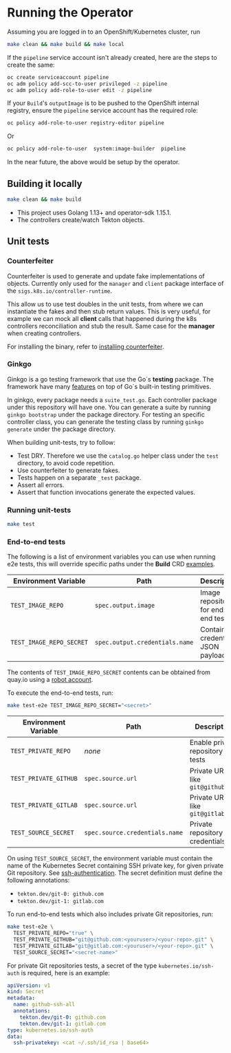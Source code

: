 
# Running the Operator

Assuming you are logged in to an OpenShift/Kubernetes cluster, run

```sh
make clean && make build && make local
```

If the `pipeline` service account isn't already created, here are the steps to create the same:

```sh
oc create serviceaccount pipeline
oc adm policy add-scc-to-user privileged -z pipeline
oc adm policy add-role-to-user edit -z pipeline
```

If your `Build`'s `outputImage` is to be pushed to the OpenShift internal registry, ensure the
`pipeline` service account has the required role:

```sh
oc policy add-role-to-user registry-editor pipeline
```

Or

```sh
oc policy add-role-to-user  system:image-builder  pipeline
```

In the near future, the above would be setup by the operator.


## Building it locally

```sh
make clean && make build
```


* This project uses Golang 1.13+ and operator-sdk 1.15.1.
* The controllers create/watch Tekton objects.

## Unit tests

### Counterfeiter

Counterfeiter is used to generate and update fake implementations of objects. Currently only used for the `manager` and `client` package interface of the `sigs.k8s.io/controller-runtime`.

This allow us to use test doubles in the unit tests, from where we can instantiate the fakes and then stub return values. This is very useful, for example we can mock all **client** calls that happened during the k8s controllers reconciliation and stub the result. Same case for the **manager** when creating controllers.

For installing the binary, refer to [installing counterfeiter](https://github.com/maxbrunsfeld/counterfeiter#installing-counterfeiter-to-gopathbin).

### Ginkgo

Ginkgo is a go testing framework that use the Go´s **testing** package. The framework have many [features](https://github.com/onsi/ginkgo#feature-list) on top of Go´s built-in testing primitives.

In ginkgo, every package needs a `suite_test.go`. Each controller package under this repository will have one. You can generate a suite by running `ginkgo bootstrap` under the package directory. For testing an specific controller class, you can generate the testing class by running `ginkgo generate` under the package directory.

When building unit-tests, try to follow:

* Test DRY. Therefore we use the `catalog.go` helper class under the `test` directory, to avoid code repetition.
* Use counterfeiter to generate fakes.
* Tests happen on a separate `_test` package.
* Assert all errors.
* Assert that function invocations generate the expected values.

### Running unit-tests

```sh
make test
```

### End-to-end tests

The following is a list of environment variables you can use when running e2e tests, this will override specific paths under the **Build** CRD [examples](samples/build).

| Environment Variable     | Path                           | Description                           |
|--------------------------|--------------------------------|---------------------------------------|
| `TEST_IMAGE_REPO`        | `spec.output.image`            | Image repository for end-to-end tests |
| `TEST_IMAGE_REPO_SECRET` | `spec.output.credentials.name` | Container credentials, JSON payload   |

The contents of `TEST_IMAGE_REPO_SECRET` contents can be obtained from quay.io using a [robot account](https://docs.quay.io/glossary/robot-accounts.html).

To execute the end-to-end tests, run:

```sh
make test-e2e TEST_IMAGE_REPO_SECRET="<secret>"
```

| Environment Variable  | Path                           | Description                           |
|-----------------------|--------------------------------|---------------------------------------|
| `TEST_PRIVATE_REPO`   | _none_                         | Enable private repository e2e tests   |
| `TEST_PRIVATE_GITHUB` | `spec.source.url`              | Private URL, like `git@github.com`    |
| `TEST_PRIVATE_GITLAB` | `spec.source.url`              | Private URL, like `git@gitlab.com`    |
| `TEST_SOURCE_SECRET`  | `spec.source.credentials.name` | Private repository credentials        |

On using `TEST_SOURCE_SECRET`, the environment variable must contain the name of the Kubernetes Secret containing SSH private key, for given private Git repository. See [ssh-authentication](https://github.com/tektoncd/pipeline/blob/master/docs/auth.md#ssh-authentication-git). The secret definition must define the following annotations:
- `tekton.dev/git-0: github.com`
- `tekton.dev/git-1: gitlab.com`

To run end-to-end tests which also includes private Git repositories, run:

```sh
make test-e2e \
  TEST_PRIVATE_REPO="true" \
  TEST_PRIVATE_GITHUB="git@github.com:<youruser>/<your-repo>.git" \
  TEST_PRIVATE_GITLAB="git@gitlab.com:<youruser>/<your-repo>.git" \
  TEST_SOURCE_SECRET="<secret-name>"
```

For private Git repositories tests, a secret of the type `kubernetes.io/ssh-auth` is required, here is an example:

```yml
apiVersion: v1
kind: Secret
metadata:
  name: github-ssh-all
  annotations:
    tekton.dev/git-0: github.com
    tekton.dev/git-1: gitlab.com
type: kubernetes.io/ssh-auth
data:
  ssh-privatekey: <cat ~/.ssh/id_rsa | base64>
```
